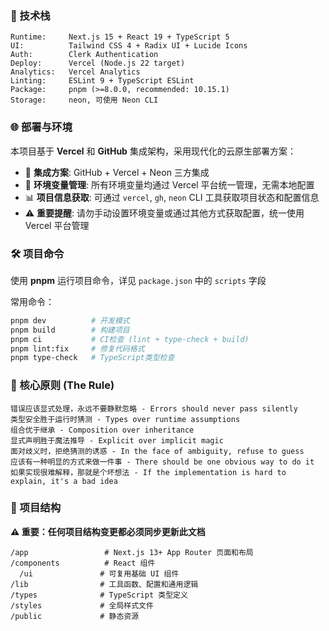 ### 🚀 技术栈

```
Runtime:     Next.js 15 + React 19 + TypeScript 5
UI:          Tailwind CSS 4 + Radix UI + Lucide Icons
Auth:        Clerk Authentication
Deploy:      Vercel (Node.js 22 target)
Analytics:   Vercel Analytics
Linting:     ESLint 9 + TypeScript ESLint
Package:     pnpm (>=8.0.0, recommended: 10.15.1)
Storage:     neon, 可使用 Neon CLI
```

### 🌐 部署与环境

本项目基于 **Vercel** 和 **GitHub** 集成架构，采用现代化的云原生部署方案：

- 🔗 **集成方案**: GitHub + Vercel + Neon 三方集成
- 🔧 **环境变量管理**: 所有环境变量均通过 Vercel 平台统一管理，无需本地配置
- 📊 **项目信息获取**: 可通过 `vercel`, `gh`, `neon` CLI 工具获取项目状态和配置信息
- ⚠️ **重要提醒**: 请勿手动设置环境变量或通过其他方式获取配置，统一使用 Vercel 平台管理

### 🛠️ 项目命令

使用 **pnpm** 运行项目命令，详见 `package.json` 中的 `scripts` 字段

常用命令：

```bash
pnpm dev          # 开发模式
pnpm build        # 构建项目
pnpm ci           # CI检查 (lint + type-check + build)
pnpm lint:fix     # 修复代码格式
pnpm type-check   # TypeScript类型检查
```

### 🧠 核心原则 (The Rule)

```
错误应该显式处理，永远不要静默忽略 - Errors should never pass silently
类型安全胜于运行时猜测 - Types over runtime assumptions
组合优于继承 - Composition over inheritance
显式声明胜于魔法推导 - Explicit over implicit magic
面对歧义时，拒绝猜测的诱惑 - In the face of ambiguity, refuse to guess
应该有一种明显的方式来做一件事 - There should be one obvious way to do it
如果实现很难解释，那就是个坏想法 - If the implementation is hard to explain, it's a bad idea
```

### 📁 项目结构

**⚠️ 重要：任何项目结构变更都必须同步更新此文档**

```
/app                 # Next.js 13+ App Router 页面和布局
/components          # React 组件
  /ui               # 可复用基础 UI 组件
/lib                # 工具函数、配置和通用逻辑
/types              # TypeScript 类型定义
/styles             # 全局样式文件
/public             # 静态资源
```
